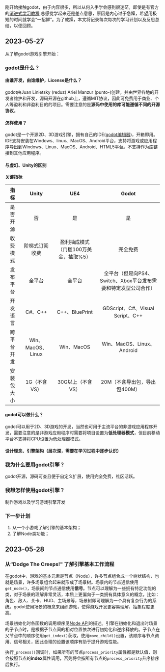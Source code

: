 刚开始接触godot，由于内容很多，所以从何入手学会感到很迷茫，即使是有官方的[渐进式学习教程](https://docs.godotengine.org/zh_CN/stable/getting_started/step_by_step/),总感觉学起来还是差点意思，原因是内心过于急躁，希望用极短的时间就学会“一招鲜”。为了戒躁，本文将记录每次每次的学习计划以及反思总结，以便回顾。

## 2023-05-27

从了解godot游戏引擎开始：  
### godot是什么？

#### 由谁开发，由谁维护，License是什么？

godot由Juan Linietsky (reduz) Ariel Manzur (punto-)创建，并由世界各地的开发者维护和开发，源码开源在github上，遵循MIT协议，因此可免费用于商业、个人等盈利和非盈利目的的项目。需要注意的是**源码中使用的库可能遵循不同的开源协议**。 

#### 怎样使用？

godot是一个开源2D、3D游戏引擎，拥有自己的IDE([godot编辑器](https://godotengine.org/download/macos/))，开箱即用。IDE支持安装在Windows、linux、MacOS、Android平台，支持将游戏或应用程序导出到Windows、Linux、MacOS、Android、HTML5平台。不支持作为库链接到其他应用程序。 

#### 与虚幻、Unity的区别

**关键指标**  

| 指标 | Unity | UE4 | Godot |
| :-: | :-: | :-: | :-: |
| 是否开源 | 否 | 是 | 是|
| 收费模式 | 阶梯式订阅收费 | 盈利抽成模式（门槛100万美金，抽取%5） | 完全免费 |
| 发布平台 | 全平台 | 全平台 | 全平台（但是向PS4、Switch、Xbox平台发布需要和特定发型公司合作）|
| 开发语言 | C#、C++ | C++、BluePrint| GDScript、C#、Visual Script、C++ |
| 跨平台开发 | Win、MacOS、Linux | Win、MacOS | Win、MacOS、Linux、Android |
| 安装包大小 | 1G（不含VS） | 30G以上（不含VS） | 20M（不含导出包，导出包400M） |  

#### godot可以做什么？
godot可以用于2D、3D游戏的开发，当然也可用于主流平台的非游戏应用程序开发，需要注意的是非游戏应用程序时需要将项目设置为**低处理器模式**，但目前移动平台不支持将CPU设置为低处理器模式。 

#### 设计理念、引擎架构（层次深，需要在学习过程中逐步认识）

### 我为什么要用godot引擎？

godot开源，源码可查且便于自定义扩展，使用完全免费，社区活跃。

### 我想怎样使用godot引擎？

制作游戏以及学习游戏引擎开发

### 下一步计划
1. 从一个小游戏了解引擎的基本架构；
2. 了解Node类功能；

## 2023-05-28

### 从“Dodge The Creeps!" 了解引擎基本工作流程

在godot中，游戏的基本元素是节点（Node），许多节点组合成一个树状结构，也就是场景，许多场景组合起来就形成了场景树。场景内的节点通信使用`get_node()`，场景间的节点通信使用**信号**。节点可以理解为一些拥有特定功能的类，对于场景的理解非常灵活，本质上更偏向于一类拥有具体意义的概念，比如：角色、敌人、关卡、HUD、主场景等，场景树即可理解为一个具有复杂行为的系统。godot使用场景的概念来组织游戏，使得游戏开发更容易理解，抽象程度更高。

场景初始化时各函数的调用顺序见[Node API](https://docs.godotengine.org/zh_CN/stable/classes/class_node.html)的描述。引擎在初始化和退出时场景的子节点时，是根据子节点间的相对位置依次进行初始化和逆序释放的。子节点在父节点中的顺序使用`get_index()`获取，使用`move_child()`设置，该顺序与节点调用、信号相关，因此合理的设置该顺序有助于提升游戏性能。

执行`_process()`回调时，如果所有的节点`process_priority`属性都是默认值，则会按照节点的**index**属性调用，否则将会按所有节点的`process_priority`升序排序后执行。